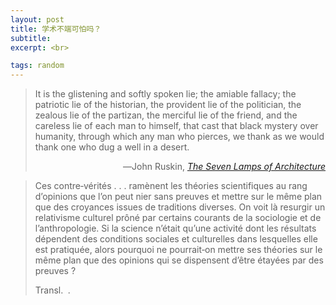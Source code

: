 ```yaml
---
layout: post
title: 学术不端可怕吗？
subtitle: 
excerpt: <br>

tags: random
---
```


> <p class="quote">
> It is the glistening and softly spoken lie; the amiable fallacy; the patriotic lie of the historian, the provident lie of the politician, the zealous lie of the partizan, the merciful lie of the friend, and the careless lie of each man to himself, that cast that black mystery over humanity, through which any man who pierces, we thank as we would thank one who dug a well in a desert. </p>
><p align="right" class="quote"> 
>	―John Ruskin, <a href="https://archive.org/details/lamps_architect/page/n59/mode/2up"><nobr> <i>The Seven Lamps of Architecture</i> </nobr> </a> </p>


> <p class="quote">
> Ces contre‑vérités <nobr>. . .</nobr> ramènent les théories scientifiques au rang d’opinions que l’on peut nier sans preuves et mettre sur le même plan que des croyances issues de traditions diverses. On voit là resurgir un relativisme culturel prôné par certains courants de la sociologie et de l’anthropologie. Si la science n’était qu’une activité dont les résultats dépendent des conditions sociales et culturelles dans lesquelles elle est pratiquée, alors pourquoi ne pourrait‑on mettre ses théories sur le même plan que des opinions qui se dispensent d’être étayées par des preuves ? </p>
>
><p class="quote-transl"> 
> Transl.&nbsp; <i> . </i> </p>


<br>















